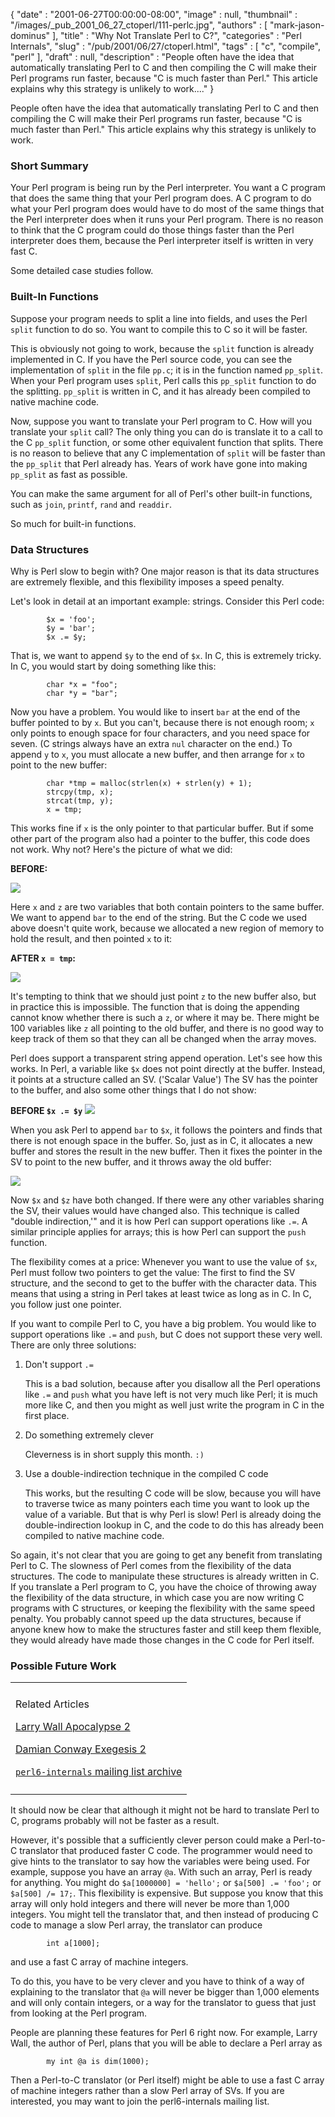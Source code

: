 {
   "date" : "2001-06-27T00:00:00-08:00",
   "image" : null,
   "thumbnail" : "/images/_pub_2001_06_27_ctoperl/111-perlc.jpg",
   "authors" : [
      "mark-jason-dominus"
   ],
   "title" : "Why Not Translate Perl to C?",
   "categories" : "Perl Internals",
   "slug" : "/pub/2001/06/27/ctoperl.html",
   "tags" : [
      "c",
      "compile",
      "perl"
   ],
   "draft" : null,
   "description" : "People often have the idea that automatically translating Perl to C and then compiling the C will make their Perl programs run faster, because \"C is much faster than Perl.\" This article explains why this strategy is unlikely to work...."
}



People often have the idea that automatically translating Perl to C and then compiling the C will make their Perl programs run faster, because "C is much faster than Perl." This article explains why this strategy is unlikely to work.

### Short Summary

Your Perl program is being run by the Perl interpreter. You want a C program that does the same thing that your Perl program does. A C program to do what your Perl program does would have to do most of the same things that the Perl interpreter does when it runs your Perl program. There is no reason to think that the C program could do those things faster than the Perl interpreter does them, because the Perl interpreter itself is written in very fast C.

Some detailed case studies follow.

### Built-In Functions

Suppose your program needs to split a line into fields, and uses the Perl `split` function to do so. You want to compile this to C so it will be faster.

This is obviously not going to work, because the `split` function is already implemented in C. If you have the Perl source code, you can see the implementation of `split` in the file `pp.c`; it is in the function named `pp_split`. When your Perl program uses `split`, Perl calls this `pp_split` function to do the splitting. `pp_split` is written in C, and it has already been compiled to native machine code.

Now, suppose you want to translate your Perl program to C. How will you translate your `split` call? The only thing you can do is translate it to a call to the C `pp_split` function, or some other equivalent function that splits. There is no reason to believe that any C implementation of `split` will be faster than the `pp_split` that Perl already has. Years of work have gone into making `pp_split` as fast as possible.

You can make the same argument for all of Perl's other built-in functions, such as `join`, `printf`, `rand` and `readdir`.

So much for built-in functions.

### Data Structures

Why is Perl slow to begin with? One major reason is that its data structures are extremely flexible, and this flexibility imposes a speed penalty.

Let's look in detail at an important example: strings. Consider this Perl code:

            $x = 'foo';     
            $y = 'bar';
            $x .= $y;

That is, we want to append `$y` to the end of `$x`. In C, this is extremely tricky. In C, you would start by doing something like this:

            char *x = "foo";
            char *y = "bar";

Now you have a problem. You would like to insert `bar` at the end of the buffer pointed to by `x`. But you can't, because there is not enough room; `x` only points to enough space for four characters, and you need space for seven. (C strings always have an extra `nul` character on the end.) To append `y` to `x`, you must allocate a new buffer, and then arrange for `x` to point to the new buffer:

            char *tmp = malloc(strlen(x) + strlen(y) + 1);
            strcpy(tmp, x);
            strcat(tmp, y);
            x = tmp;

This works fine if `x` is the only pointer to that particular buffer. But if some other part of the program also had a pointer to the buffer, this code does not work. Why not? Here's the picture of what we did:

**BEFORE:**

![](/images/_pub_2001_06_27_ctoperl/cbef.gif)

Here `x` and `z` are two variables that both contain pointers to the same buffer. We want to append `bar` to the end of the string. But the C code we used above doesn't quite work, because we allocated a new region of memory to hold the result, and then pointed `x` to it:

**AFTER `x = tmp`:**

![](/images/_pub_2001_06_27_ctoperl/caft.gif)

It's tempting to think that we should just point `z` to the new buffer also, but in practice this is impossible. The function that is doing the appending cannot know whether there is such a `z`, or where it may be. There might be 100 variables like `z` all pointing to the old buffer, and there is no good way to keep track of them so that they can all be changed when the array moves.

Perl does support a transparent string append operation. Let's see how this works. In Perl, a variable like `$x` does not point directly at the buffer. Instead, it points at a structure called an SV. ('Scalar Value') The SV has the pointer to the buffer, and also some other things that I do not show:

**BEFORE `$x .= $y`**
![](/images/_pub_2001_06_27_ctoperl/pbef.gif)

When you ask Perl to append `bar` to `$x`, it follows the pointers and finds that there is not enough space in the buffer. So, just as in C, it allocates a new buffer and stores the result in the new buffer. Then it fixes the pointer in the SV to point to the new buffer, and it throws away the old buffer:

![](/images/_pub_2001_06_27_ctoperl/paft.gif)

Now `$x` and `$z` have both changed. If there were any other variables sharing the SV, their values would have changed also. This technique is called "double indirection,'" and it is how Perl can support operations like `.=`. A similar principle applies for arrays; this is how Perl can support the `push` function.

The flexibility comes at a price: Whenever you want to use the value of `$x`, Perl must follow two pointers to get the value: The first to find the SV structure, and the second to get to the buffer with the character data. This means that using a string in Perl takes at least twice as long as in C. In C, you follow just one pointer.

If you want to compile Perl to C, you have a big problem. You would like to support operations like `.=` and `push`, but C does not support these very well. There are only three solutions:

1.  Don't support `.=`

    This is a bad solution, because after you disallow all the Perl operations like `.=` and `push` what you have left is not very much like Perl; it is much more like C, and then you might as well just write the program in C in the first place.

2.  Do something extremely clever

    Cleverness is in short supply this month. `:)`

3.  Use a double-indirection technique in the compiled C code

    This works, but the resulting C code will be slow, because you will have to traverse twice as many pointers each time you want to look up the value of a variable. But that is why Perl is slow! Perl is already doing the double-indirection lookup in C, and the code to do this has already been compiled to native machine code.

So again, it's not clear that you are going to get any benefit from translating Perl to C. The slowness of Perl comes from the flexibility of the data structures. The code to manipulate these structures is already written in C. If you translate a Perl program to C, you have the choice of throwing away the flexibility of the data structure, in which case you are now writing C programs with C structures, or keeping the flexibility with the same speed penalty. You probably cannot speed up the data structures, because if anyone knew how to make the structures faster and still keep them flexible, they would already have made those changes in the C code for Perl itself.

### Possible Future Work

<table>
<colgroup>
<col width="100%" />
</colgroup>
<tbody>
<tr class="odd">
<td></td>
</tr>
<tr class="even">
<td><p>Related Articles</p>
<p><a href="/pub/2001/05/03/wall.html">Larry Wall Apocalypse 2</a></p>
<p><a href="/pub/2001/05/08/exegesis2.html">Damian Conway Exegesis 2</a></p>
<p><a href="http://archive.develooper.com/perl6-internals@perl.org/"><code>perl6-internals</code> mailing list archive</a></p></td>
</tr>
<tr class="odd">
<td></td>
</tr>
</tbody>
</table>

It should now be clear that although it might not be hard to translate Perl to C, programs probably will not be faster as a result.

However, it's possible that a sufficiently clever person could make a Perl-to-C translator that produced faster C code. The programmer would need to give hints to the translator to say how the variables were being used. For example, suppose you have an array `@a`. With such an array, Perl is ready for anything. You might do `$a[1000000] = 'hello';` or `$a[500] .= 'foo';` or `$a[500] /= 17;`. This flexibility is expensive. But suppose you know that this array will only hold integers and there will never be more than 1,000 integers. You might tell the translator that, and then instead of producing C code to manage a slow Perl array, the translator can produce

            int a[1000];

and use a fast C array of machine integers.

To do this, you have to be very clever and you have to think of a way of explaining to the translator that `@a` will never be bigger than 1,000 elements and will only contain integers, or a way for the translator to guess that just from looking at the Perl program.

People are planning these features for Perl 6 right now. For example, Larry Wall, the author of Perl, plans that you will be able to declare a Perl array as

            my int @a is dim(1000);

Then a Perl-to-C translator (or Perl itself) might be able to use a fast C array of machine integers rather than a slow Perl array of SVs. If you are interested, you may want to join the perl6-internals mailing list.
